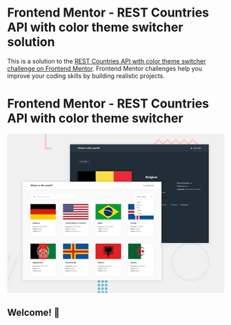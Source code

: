 # Frontend Mentor - REST Countries API with color theme switcher solution

This is a solution to the [REST Countries API with color theme switcher challenge on Frontend Mentor](https://www.frontendmentor.io/challenges/rest-countries-api-with-color-theme-switcher-5cacc469fec04111f7b848ca). Frontend Mentor challenges help you improve your coding skills by building realistic projects. 

# Frontend Mentor - REST Countries API with color theme switcher

![Design preview for the REST Countries API with color theme switcher coding challenge](./design/desktop-preview.jpg)

## Welcome! 👋
